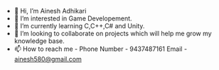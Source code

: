 - 👋 Hi, I’m Ainesh Adhikari
- 👀 I’m interested in Game Developement. 
- 🌱 I’m currently learning C,C++,C# and Unity.
- 💞️ I’m looking to collaborate on projects which will help me grow my knowledge base.
- 📫 How to reach me - Phone Number - 9437487161  Email - ainesh580@gmail.com

<!---
sudo-apt-install-insanity/sudo-apt-install-insanity is a ✨ special ✨ repository because its `README.md` (this file) appears on your GitHub profile.
You can click the Preview link to take a look at your changes.
--->
